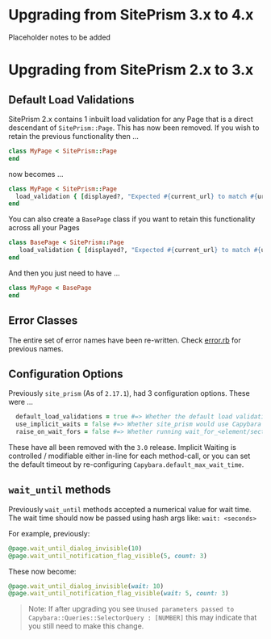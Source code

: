 # Upgrading from SitePrism 3.x to 4.x

Placeholder notes to be added

# Upgrading from SitePrism 2.x to 3.x

## Default Load Validations

SitePrism 2.x contains 1 inbuilt load validation for any Page that is a
direct descendant of `SitePrism::Page`. This has now been removed.
If you wish to retain the previous functionality then ...

```ruby
class MyPage < SitePrism::Page
end
```

now becomes ...

```ruby
class MyPage < SitePrism::Page
  load_validation { [displayed?, "Expected #{current_url} to match #{url_matcher} but it did not."] }
end
```

You can also create a `BasePage` class if you want to retain this functionality
across all your Pages

```ruby
class BasePage < SitePrism::Page
   load_validation { [displayed?, "Expected #{current_url} to match #{url_matcher} but it did not."] }
end
```

And then you just need to have ...

```ruby
class MyPage < BasePage
end
```

## Error Classes

The entire set of error names have been re-written.
Check [error.rb](https://github.com/site-prism/site_prism/blob/main/lib/site_prism/error.rb)
for previous names.

## Configuration Options

Previously `site_prism` (As of `2.17.1`), had 3 configuration options. These were ...

```ruby
  default_load_validations = true #=> Whether the default load validation for displayed? was set 
  use_implicit_waits = false #=> Whether site_prism would use Capybara's implicit waiting by default
  raise_on_wait_fors = false #=> Whether running wait_for_<element/section> methods that failed would crash
```

These have all been removed with the `3.0` release. Implicit Waiting is
controlled / modifiable either in-line for each method-call, or you can set the default
timeout by re-configuring `Capybara.default_max_wait_time`.

## `wait_until` methods

Previously `wait_until` methods accepted a numerical value for wait time.
The wait time should now be passed using hash args like: `wait: <seconds>`

For example, previously:

```ruby
@page.wait_until_dialog_invisible(10)
@page.wait_until_notification_flag_visible(5, count: 3)
```

These now become:

```ruby
@page.wait_until_dialog_invisible(wait: 10)
@page.wait_until_notification_flag_visible(wait: 5, count: 3)
```

> Note: If after upgrading you see `Unused parameters passed to Capybara::Queries::SelectorQuery : [NUMBER]`
this may indicate that you still need to make this change.

